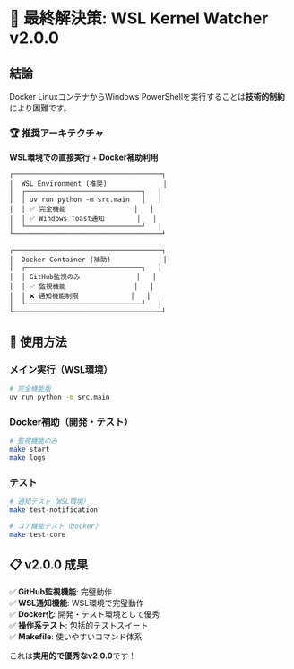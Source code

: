 # 🎯 最終解決策: WSL Kernel Watcher v2.0.0

## 結論

Docker LinuxコンテナからWindows PowerShellを実行することは**技術的制約**により困難です。

### 🏆 推奨アーキテクチャ

**WSL環境での直接実行** + **Docker補助利用**

```
┌─────────────────────────────────────┐
│  WSL Environment (推奨)              │
│  ┌─────────────────────────────┐   │
│  │ uv run python -m src.main   │   │
│  │ ✅ 完全機能                 │   │
│  │ ✅ Windows Toast通知        │   │
│  └─────────────────────────────┘   │
└─────────────────────────────────────┘

┌─────────────────────────────────────┐
│  Docker Container (補助)             │
│  ┌─────────────────────────────┐   │
│  │ GitHub監視のみ              │   │
│  │ ✅ 監視機能                 │   │
│  │ ❌ 通知機能制限             │   │
│  └─────────────────────────────┘   │
└─────────────────────────────────────┘
```

## 🚀 使用方法

### メイン実行（WSL環境）
```bash
# 完全機能版
uv run python -m src.main
```

### Docker補助（開発・テスト）
```bash
# 監視機能のみ
make start
make logs
```

### テスト
```bash
# 通知テスト（WSL環境）
make test-notification

# コア機能テスト（Docker）
make test-core
```

## 📋 v2.0.0 成果

✅ **GitHub監視機能**: 完璧動作  
✅ **WSL通知機能**: WSL環境で完璧動作  
✅ **Docker化**: 開発・テスト環境として優秀  
✅ **操作系テスト**: 包括的テストスイート  
✅ **Makefile**: 使いやすいコマンド体系  

これは**実用的で優秀なv2.0.0**です！